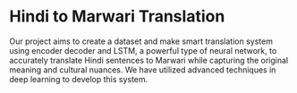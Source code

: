# Hindi to Marwari Translation
Our project aims to create a dataset and make smart translation system using encoder decoder and LSTM, a powerful type of neural network, to accurately translate Hindi sentences to Marwari while capturing the original meaning and cultural nuances. We have utilized advanced techniques in deep learning to develop this system.
